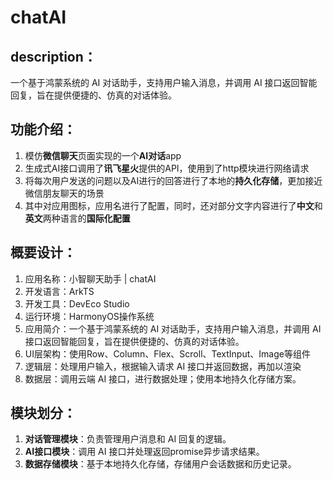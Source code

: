 # chatAI
## description：
  一个基于鸿蒙系统的 AI 对话助手，支持用户输入消息，并调用 AI 接口返回智能回复，旨在提供便捷的、仿真的对话体验。

## 功能介绍：
1. 模仿**微信聊天**页面实现的一个**AI对话**app
2. 生成式AI接口调用了**讯飞星火**提供的API，使用到了http模块进行网络请求
3. 将每次用户发送的问题以及AI进行的回答进行了本地的**持久化存储**，更加接近微信朋友聊天的场景
4. 其中对应用图标，应用名进行了配置，同时，还对部分文字内容进行了**中文**和**英文**两种语言的**国际化配置**

## 概要设计：
1. 应用名称：小智聊天助手 | chatAI
2. 开发语言：ArkTS
3. 开发工具：DevEco Studio
4. 运行环境：HarmonyOS操作系统
5. 应用简介：一个基于鸿蒙系统的 AI 对话助手，支持用户输入消息，并调用 AI 接口返回智能回复，旨在提供便捷的、仿真的对话体验。
6. UI层架构：使用Row、Column、Flex、Scroll、TextInput、Image等组件
7. 逻辑层：处理用户输入，根据输入请求 AI 接口并返回数据，再加以渲染
8. 数据层：调用云端 AI 接口，进行数据处理；使用本地持久化存储方案。

## 模块划分：
1. **对话管理模块**：负责管理用户消息和 AI 回复的逻辑。
2. **AI接口模块**：调用 AI 接口并处理返回promise异步请求结果。
3. **数据存储模块**：基于本地持久化存储，存储用户会话数据和历史记录。




